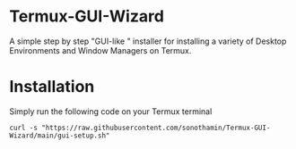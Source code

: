 # Termux-GUI-Wizard #
A simple step by step "GUI-like " installer for installing a variety of Desktop Environments and Window Managers on Termux.

# Installation #
Simply run the following code on your Termux terminal
```
curl -s "https://raw.githubusercontent.com/sonothamin/Termux-GUI-Wizard/main/gui-setup.sh"
```
